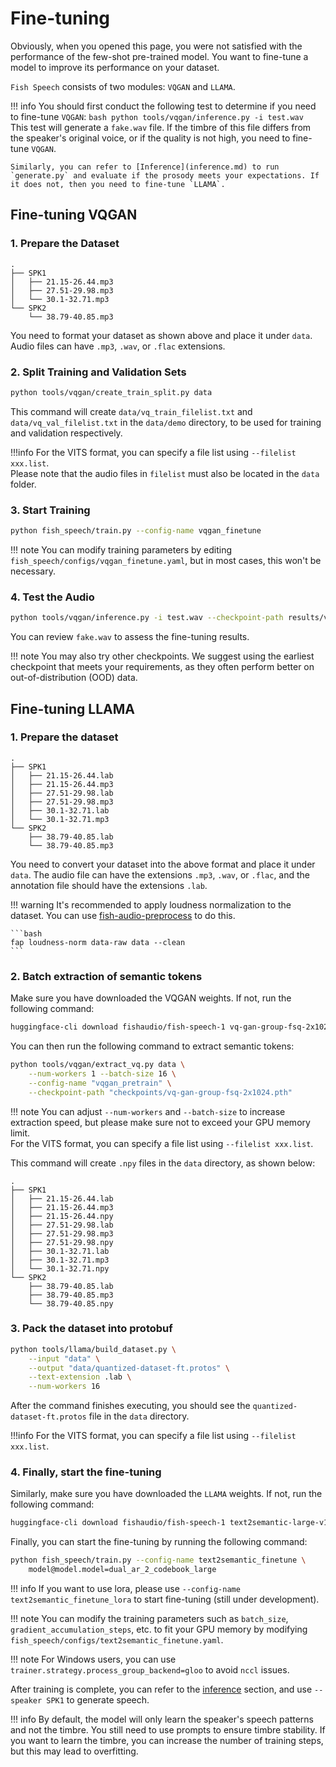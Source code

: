 # Fine-tuning

Obviously, when you opened this page, you were not satisfied with the performance of the few-shot pre-trained model. You want to fine-tune a model to improve its performance on your dataset.

`Fish Speech` consists of two modules: `VQGAN` and `LLAMA`.

!!! info 
    You should first conduct the following test to determine if you need to fine-tune `VQGAN`:
    ```bash
    python tools/vqgan/inference.py -i test.wav
    ```
    This test will generate a `fake.wav` file. If the timbre of this file differs from the speaker's original voice, or if the quality is not high, you need to fine-tune `VQGAN`.

    Similarly, you can refer to [Inference](inference.md) to run `generate.py` and evaluate if the prosody meets your expectations. If it does not, then you need to fine-tune `LLAMA`.

## Fine-tuning VQGAN
### 1. Prepare the Dataset

```
.
├── SPK1
│   ├── 21.15-26.44.mp3
│   ├── 27.51-29.98.mp3
│   └── 30.1-32.71.mp3
└── SPK2
    └── 38.79-40.85.mp3
```

You need to format your dataset as shown above and place it under `data`. Audio files can have `.mp3`, `.wav`, or `.flac` extensions.

### 2. Split Training and Validation Sets

```bash
python tools/vqgan/create_train_split.py data
```

This command will create `data/vq_train_filelist.txt` and `data/vq_val_filelist.txt` in the `data/demo` directory, to be used for training and validation respectively.

!!!info
    For the VITS format, you can specify a file list using `--filelist xxx.list`.  
    Please note that the audio files in `filelist` must also be located in the `data` folder.

### 3. Start Training

```bash
python fish_speech/train.py --config-name vqgan_finetune
```

!!! note
    You can modify training parameters by editing `fish_speech/configs/vqgan_finetune.yaml`, but in most cases, this won't be necessary.

### 4. Test the Audio
    
```bash
python tools/vqgan/inference.py -i test.wav --checkpoint-path results/vqgan_finetune/checkpoints/step_000010000.ckpt
```

You can review `fake.wav` to assess the fine-tuning results.

!!! note
    You may also try other checkpoints. We suggest using the earliest checkpoint that meets your requirements, as they often perform better on out-of-distribution (OOD) data.

## Fine-tuning LLAMA
### 1. Prepare the dataset

```
.
├── SPK1
│   ├── 21.15-26.44.lab
│   ├── 21.15-26.44.mp3
│   ├── 27.51-29.98.lab
│   ├── 27.51-29.98.mp3
│   ├── 30.1-32.71.lab
│   └── 30.1-32.71.mp3
└── SPK2
    ├── 38.79-40.85.lab
    └── 38.79-40.85.mp3
```

You need to convert your dataset into the above format and place it under `data`. The audio file can have the extensions `.mp3`, `.wav`, or `.flac`, and the annotation file should have the extensions `.lab`.

!!! warning
    It's recommended to apply loudness normalization to the dataset. You can use [fish-audio-preprocess](https://github.com/fishaudio/audio-preprocess) to do this.

    ```bash
    fap loudness-norm data-raw data --clean
    ```


### 2. Batch extraction of semantic tokens

Make sure you have downloaded the VQGAN weights. If not, run the following command:

```bash
huggingface-cli download fishaudio/fish-speech-1 vq-gan-group-fsq-2x1024.pth --local-dir checkpoints
```

You can then run the following command to extract semantic tokens:

```bash
python tools/vqgan/extract_vq.py data \
    --num-workers 1 --batch-size 16 \
    --config-name "vqgan_pretrain" \
    --checkpoint-path "checkpoints/vq-gan-group-fsq-2x1024.pth"
```

!!! note
    You can adjust `--num-workers` and `--batch-size` to increase extraction speed, but please make sure not to exceed your GPU memory limit.  
    For the VITS format, you can specify a file list using `--filelist xxx.list`.

This command will create `.npy` files in the `data` directory, as shown below:

```
.
├── SPK1
│   ├── 21.15-26.44.lab
│   ├── 21.15-26.44.mp3
│   ├── 21.15-26.44.npy
│   ├── 27.51-29.98.lab
│   ├── 27.51-29.98.mp3
│   ├── 27.51-29.98.npy
│   ├── 30.1-32.71.lab
│   ├── 30.1-32.71.mp3
│   └── 30.1-32.71.npy
└── SPK2
    ├── 38.79-40.85.lab
    ├── 38.79-40.85.mp3
    └── 38.79-40.85.npy
```

### 3. Pack the dataset into protobuf

```bash
python tools/llama/build_dataset.py \
    --input "data" \
    --output "data/quantized-dataset-ft.protos" \
    --text-extension .lab \
    --num-workers 16
```

After the command finishes executing, you should see the `quantized-dataset-ft.protos` file in the `data` directory.

!!!info
    For the VITS format, you can specify a file list using `--filelist xxx.list`.

### 4. Finally, start the fine-tuning

Similarly, make sure you have downloaded the `LLAMA` weights. If not, run the following command:

```bash
huggingface-cli download fishaudio/fish-speech-1 text2semantic-large-v1-4k.pth --local-dir checkpoints
```

Finally, you can start the fine-tuning by running the following command:
```bash
python fish_speech/train.py --config-name text2semantic_finetune \
    model@model.model=dual_ar_2_codebook_large
```

!!! info
    If you want to use lora, please use `--config-name text2semantic_finetune_lora` to start fine-tuning (still under development).

!!! note
    You can modify the training parameters such as `batch_size`, `gradient_accumulation_steps`, etc. to fit your GPU memory by modifying `fish_speech/configs/text2semantic_finetune.yaml`.

!!! note
    For Windows users, you can use `trainer.strategy.process_group_backend=gloo` to avoid `nccl` issues.

After training is complete, you can refer to the [inference](inference.md) section, and use `--speaker SPK1` to generate speech.

!!! info
    By default, the model will only learn the speaker's speech patterns and not the timbre. You still need to use prompts to ensure timbre stability.
    If you want to learn the timbre, you can increase the number of training steps, but this may lead to overfitting.
